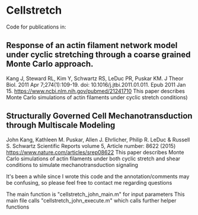 # Cellstretch

Code for publications in:

## Response of an actin filament network model under cyclic stretching through a coarse grained Monte Carlo approach.
Kang J, Steward RL, Kim Y, Schwartz RS, LeDuc PR, Puskar KM.
J Theor Biol. 2011 Apr 7;274(1):109-19. doi: 10.1016/j.jtbi.2011.01.011. Epub 2011 Jan 15.
https://www.ncbi.nlm.nih.gov/pubmed/21241710
This paper describes Monte Carlo simulations of actin filaments under cyclic stretch conditions)

## Structurally Governed Cell Mechanotransduction through Multiscale Modeling
John Kang, Kathleen M. Puskar, Allen J. Ehrlicher, Philip R. LeDuc & Russell S. Schwartz
Scientific Reports volume 5, Article number: 8622 (2015)
https://www.nature.com/articles/srep08622
This paper describes Monte Carlo simulations of actin filaments under both cyclic stretch and shear conditions to simulate mechanotransduction signaling

It's been a while since I wrote this code and the annotation/comments may be confusing, so please feel free to contact me regarding questions

The main function is "cellstretch_john_main.m" for input parameters
This main file calls "cellstretch_john_execute.m" which calls further helper functions
